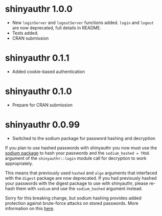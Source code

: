 # shinyauthr 1.0.0

* New `loginServer` and `logoutServer` functions added. `login` and `logout` are now deprecated, full details in README.
* Tests added.
* CRAN submission

# shinyauthr 0.1.1

* Added cookie-based authentication

# shinyauthr 0.1.0

* Prepare for CRAN submission

# shinyauthr 0.0.99

* Switched to the sodium package for password hashing and decryption

If you plan to use hashed passwords with shinyauthr you now must use the [sodium package](https://github.com/jeroen/sodium) to hash your passwords and the `sodium_hashed = TRUE` argument of the `shinyauthr::login` module call for decryption to work appropriately.

This means that previously used `hashed` and `algo` arguments that interfaced with the `digest` package are now deprecated. If you had previously hashed your passwords with the digest package to use with shinyauthr, please re-hash them with `sodium` and use the `sodium_hashed` argument instead. 

Sorry for this breaking change, but sodium hashing provides added protection against brute-force attacks on stored passwords. More information on this [here](https://doc.libsodium.org/password_hashing/).
